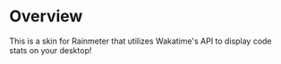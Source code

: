 # Overview

This is a skin for Rainmeter that utilizes Wakatime's API to display code stats on your desktop!